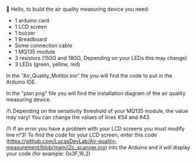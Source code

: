 👋 Hello, to build the air quality measuring device you need:
- 1 arduino card
- 1 LCD screen
- 1 buzzer
- 1 Breadboard
- Some connection cable
- 1 MQ135 module
- 3 resistors (150Ω and 180Ω, Depending on your LEDs this may change)
- 3 LEDs (green, yellow, red)

In the "Air_Quality_Motitor.ino" file you will find the code to put in the Arduino IDE.

In the "plan.png" file you will find the installation diagram of the air quality measuring device.



/!\ Depending on the sensitivity threshold of your MQ135 module, the value may vary! You can change the values ​​of lines #34 and #43.

/!\ If an error you have a problem with your LCD screens you must modify line n°3! To find the code for your LCD screen, enter this code (https://github.com/LucasDevLab/Air-quality-measurement/blob/main/i2c_scanner.ino) into the Arduino and it will display your code (for example: 0x3F,16,2)
